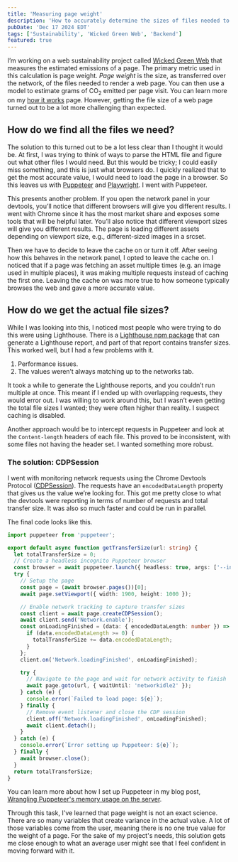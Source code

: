 ```yaml
---
title: 'Measuring page weight'
description: 'How to accurately determine the sizes of files needed to render a web page.'
pubDate: 'Dec 17 2024 EDT'
tags: ['Sustainability', 'Wicked Green Web', 'Backend']
featured: true
---
```


I’m working on a web sustainability project called [Wicked Green Web](https://www.wickedgreenweb.dev/) that measures the estimated emissions of a page. The primary metric used in this calculation is page weight. <dfn>Page weight</dfn> is the size, as transferred over the network, of the files needed to render a web page. You can then use a model to estimate grams of CO<sub>2</sub> emitted per page visit. You can learn more on my [how it works](https://www.wickedgreenweb.dev/how-it-works) page. However, getting the file size of a web page turned out to be a lot more challenging than expected.

## How do we find all the files we need?

The solution to this turned out to be a lot less clear than I thought it would be. At first, I was trying to think of ways to parse the HTML file and figure out what other files I would need. But this would be tricky; I could easily miss something, and this is just what browsers do. I quickly realized that to get the most accurate value, I would need to load the page in a browser. So this leaves us with [Puppeteer](https://pptr.dev/) and [Playwright](https://playwright.dev/). I went with Puppeteer.

This presents another problem. If you open the network panel in your devtools, you’ll notice that different browsers will give you different results. I went with Chrome since it has the most market share and exposes some tools that will be helpful later. You’ll also notice that different viewport sizes will give you different results. The page is loading different assets depending on viewport size, e.g., different-sized images in a srcset.

Then we have to decide to leave the cache on or turn it off. After seeing how this behaves in the network panel, I opted to leave the cache on. I noticed that if a page was fetching an asset multiple times (e.g. an image used in multiple places), it was making multiple requests instead of caching the first one. Leaving the cache on was more true to how someone typically browses the web and gave a more accurate value.

## How do we get the actual file sizes?

While I was looking into this, I noticed most people who were trying to do this were using Lighthouse. There is a [Lighthouse npm package](https://www.npmjs.com/package/lighthouse) that can generate a Lighthouse report, and part of that report contains transfer sizes. This worked well, but I had a few problems with it.

1. Performance issues.
2. The values weren’t always matching up to the networks tab.

It took a while to generate the Lighthouse reports, and you couldn’t run multiple at once. This meant if I ended up with overlapping requests, they would error out. I was willing to work around this, but I wasn’t even getting the total file sizes I wanted; they were often higher than reality. I suspect caching is disabled.

Another approach would be to intercept requests in Puppeteer and look at the `Content-length` headers of each file. This proved to be inconsistent, with some files not having the header set. I wanted something more robust.

### The solution: CDPSession

I went with monitoring network requests using the Chrome Devtools Protocol ([CDPSession](https://pptr.dev/api/puppeteer.cdpsession)). The requests have an `encodedDataLength` property that gives us the value we’re looking for. This got me pretty close to what the devtools were reporting in terms of number of requests and total transfer size. It was also so much faster and could be run in parallel.

The final code looks like this.

```typescript
import puppeteer from 'puppeteer';

export default async function getTransferSize(url: string) {
  let totalTransferSize = 0;
  // Create a headless incognito Puppeteer browser
  const browser = await puppeteer.launch({ headless: true, args: ['--incognito'] });
  try {
    // Setup the page
    const page = (await browser.pages())[0];
    await page.setViewport({ width: 1900, height: 1000 });

    // Enable network tracking to capture transfer sizes
    const client = await page.createCDPSession();
    await client.send('Network.enable');
    const onLoadingFinished = (data: { encodedDataLength: number }) => {
      if (data.encodedDataLength >= 0) {
        totalTransferSize += data.encodedDataLength;
      }
    };
    client.on('Network.loadingFinished', onLoadingFinished);

    try {
      // Navigate to the page and wait for network activity to finish
      await page.goto(url, { waitUntil: 'networkidle2' });
    } catch (e) {
      console.error(`Failed to load page: ${e}`);
    } finally {
      // Remove event listener and close the CDP session
      client.off('Network.loadingFinished', onLoadingFinished);
      await client.detach();
    }
  } catch (e) {
    console.error(`Error setting up Puppeteer: ${e}`);
  } finally {
    await browser.close();
  }
  return totalTransferSize;
}
```

You can learn more about how I set up Puppeteer in my blog post, [Wrangling Puppeteer's memory usage on the server](https://www.ashjohns.dev/blog/headless-puppeteer/).

Through this task, I've learned that page weight is not an exact science. There are so many variables that create variance in the actual value. A lot of those variables come from the user, meaning there is no one true value for the weight of a page. For the sake of my project's needs, this solution gets me close enough to what an average user might see that I feel confident in moving forward with it.
